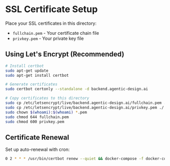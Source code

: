 # SSL Certificate Setup

Place your SSL certificates in this directory:

- `fullchain.pem` - Your certificate chain file
- `privkey.pem` - Your private key file

## Using Let's Encrypt (Recommended)

```bash
# Install certbot
sudo apt-get update
sudo apt-get install certbot

# Generate certificates
sudo certbot certonly --standalone -d backend.agentic-design.ai

# Copy certificates to this directory
sudo cp /etc/letsencrypt/live/backend.agentic-design.ai/fullchain.pem ./
sudo cp /etc/letsencrypt/live/backend.agentic-design.ai/privkey.pem ./
sudo chown $(whoami):$(whoami) *.pem
sudo chmod 644 fullchain.pem
sudo chmod 600 privkey.pem
```

## Certificate Renewal

Set up auto-renewal with cron:
```bash
0 2 * * * /usr/bin/certbot renew --quiet && docker-compose -f docker-compose.prod.yml restart nginx
```